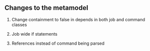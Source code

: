 ## Changes to the metamodel

1. Change containment to false in depends in both job and command classes

2. Job wide if statements

3. References instead of command being parsed